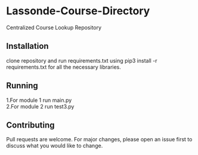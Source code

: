 # Lassonde-Course-Directory
Centralized Course Lookup Repository 

## Installation
clone repository and run requirements.txt using pip3 install -r requirements.txt for all the necessary libraries.

## Running

1.For module 1 run main.py
<br>
2.For module 2 run test3.py

## Contributing
Pull requests are welcome. For major changes, please open an issue first to discuss what you would like to change.
